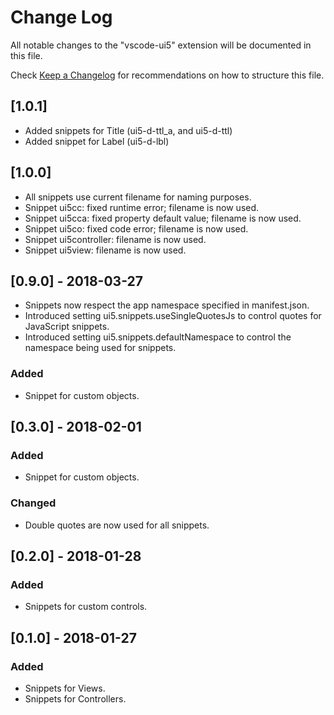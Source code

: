 # Change Log
All notable changes to the "vscode-ui5" extension will be documented in this file.

Check [Keep a Changelog](http://keepachangelog.com/) for recommendations on how to structure this file.

## [1.0.1]
- Added snippets for Title (ui5-d-ttl_a, and ui5-d-ttl)
- Added snippet for Label (ui5-d-lbl)

## [1.0.0]
- All snippets use current filename for naming purposes.
- Snippet ui5cc: fixed runtime error; filename is now used.
- Snippet ui5cca: fixed property default value; filename is now used.
- Snippet ui5co: fixed code error; filename is now used.
- Snippet ui5controller: filename is now used.
- Snippet ui5view: filename is now used.

## [0.9.0] - 2018-03-27
- Snippets now respect the app namespace specified in manifest.json.
- Introduced setting ui5.snippets.useSingleQuotesJs to control quotes for JavaScript snippets.
- Introduced setting ui5.snippets.defaultNamespace to control the namespace being used for snippets.

### Added
- Snippet for custom objects.

## [0.3.0] - 2018-02-01

### Added
- Snippet for custom objects.

### Changed
- Double quotes are now used for all snippets.

## [0.2.0] - 2018-01-28

### Added
- Snippets for custom controls.

## [0.1.0] - 2018-01-27

### Added
- Snippets for Views.
- Snippets for Controllers.
